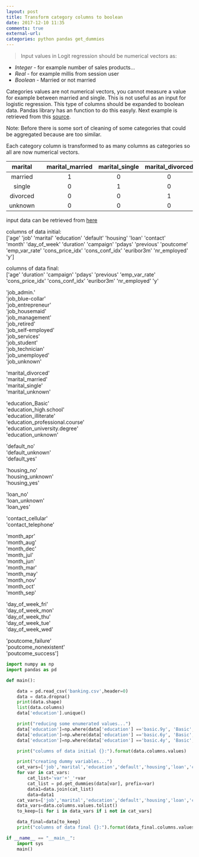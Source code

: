```yaml
---
layout: post
title: Transform category columns to boolean
date: 2017-12-10 11:35
comments: true
external-url:
categories: python pandas get_dummies
---
```


> Input values in Logit regression should be numerical vectors as:

* *Integer* - for example number of sales products...
* *Real* - for example millis from session user
* *Boolean* - Married or not married

Categories values are not numerical vectors, you cannot measure a value for example between married and single. This is not useful as an input for logistic regression. This type of columns should be expanded to boolean data. Pandas library has an function to do this easyly. Next example is retrieved from this [source](https://datascienceplus.com/building-a-logistic-regression-in-python-step-by-step/).

Note: Before there is some sort of cleaning of some categories that could be aggregated because are too similar.

Each category column is transformed to as many columns as categories so all are now numerical vectors.

| marital |   | marital_married | marital_single | marital_divorced | marital_single |
|:-------:|---|:---------------:|:--------------:|:----------------:|:--------------:|
| married |   | 1               | 0              | 0                | 0              |
| single  |   | 0               | 1              | 0                | 0              |
| divorced|   | 0               | 0              | 1                | 0              |
| unknown |   | 0               | 0              | 0                | 1              |

input data can be retrieved from [here](https://raw.githubusercontent.com/madmashup/targeted-marketing-predictive-engine/master/banking.csv)

columns of data initial:  
['age' 'job' 'marital' 'education' 'default' 'housing' 'loan' 'contact'  
 'month' 'day_of_week' 'duration' 'campaign' 'pdays' 'previous' 'poutcome'  
 'emp_var_rate' 'cons_price_idx' 'cons_conf_idx' 'euribor3m' 'nr_employed' 'y']  

columns of data final:  
['age' 'duration' 'campaign' 'pdays' 'previous' 'emp_var_rate'  
 'cons_price_idx' 'cons_conf_idx' 'euribor3m' 'nr_employed' 'y'  

 'job_admin.'  
 'job_blue-collar'  
 'job_entrepreneur'  
 'job_housemaid'  
 'job_management'  
 'job_retired'  
 'job_self-employed'  
 'job_services'  
 'job_student'  
 'job_technician'  
 'job_unemployed'  
 'job_unknown'  

 'marital_divorced'  
 'marital_married'  
 'marital_single'  
 'marital_unknown'  

 'education_Basic'  
 'education_high.school'  
 'education_illiterate'  
 'education_professional.course'  
 'education_university.degree'  
 'education_unknown'  

 'default_no'  
 'default_unknown'  
 'default_yes'  

 'housing_no'  
 'housing_unknown'  
 'housing_yes'  

 'loan_no'  
 'loan_unknown'  
 'loan_yes'  

 'contact_cellular'  
 'contact_telephone'  

 'month_apr'  
 'month_aug'  
 'month_dec'  
 'month_jul'  
 'month_jun'  
 'month_mar'  
 'month_may'  
 'month_nov'  
 'month_oct'  
 'month_sep'  

 'day_of_week_fri'  
 'day_of_week_mon'  
 'day_of_week_thu'  
 'day_of_week_tue'  
 'day_of_week_wed'  

 'poutcome_failure'  
 'poutcome_nonexistent'  
 'poutcome_success']  

```python
import numpy as np
import pandas as pd

def main(): 

	data = pd.read_csv('banking.csv',header=0)
	data = data.dropna()
	print(data.shape)
	list(data.columns)
	data['education'].unique()

	print("reducing some enumerated values...")
	data['education']=np.where(data['education'] =='basic.9y', 'Basic', data['education'])
	data['education']=np.where(data['education'] =='basic.6y', 'Basic', data['education'])
	data['education']=np.where(data['education'] =='basic.4y', 'Basic', data['education'])

	print("columns of data initial {}:").format(data.columns.values)

	print("creating dummy variables...")
	cat_vars=['job','marital','education','default','housing','loan','contact','month','day_of_week','poutcome']
	for var in cat_vars:
	    cat_list='var'+'_'+var
	    cat_list = pd.get_dummies(data[var], prefix=var)
	    data1=data.join(cat_list)
	    data=data1
	cat_vars=['job','marital','education','default','housing','loan','contact','month','day_of_week','poutcome']
	data_vars=data.columns.values.tolist()
	to_keep=[i for i in data_vars if i not in cat_vars]

	data_final=data[to_keep]
	print("columns of data final {}:").format(data_final.columns.values)

if __name__ == "__main__":
    import sys
    main()

```
